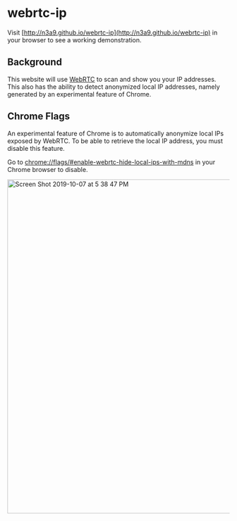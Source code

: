 # webrtc-ip

Visit [http://n3a9.github.io/webrtc-ip](http://n3a9.github.io/webrtc-ip) in your browser to see a working demonstration.

## Background

This website will use [WebRTC](https://webrtc.org) to scan and show you your IP addresses. This also has the ability to detect anonymized local IP addresses, namely generated by an experimental feature of Chrome.

## Chrome Flags

An experimental feature of Chrome is to automatically anonymize local IPs exposed by WebRTC. To be able to retrieve the local IP address, you must disable this feature.

Go to [chrome://flags/#enable-webrtc-hide-local-ips-with-mdns](chrome://flags/#enable-webrtc-hide-local-ips-with-mdns) in your Chrome browser to disable.

<img width="758" alt="Screen Shot 2019-10-07 at 5 38 47 PM" src="https://user-images.githubusercontent.com/7104017/66354088-6fcabf80-e929-11e9-8cb4-8028538e31d1.png">
